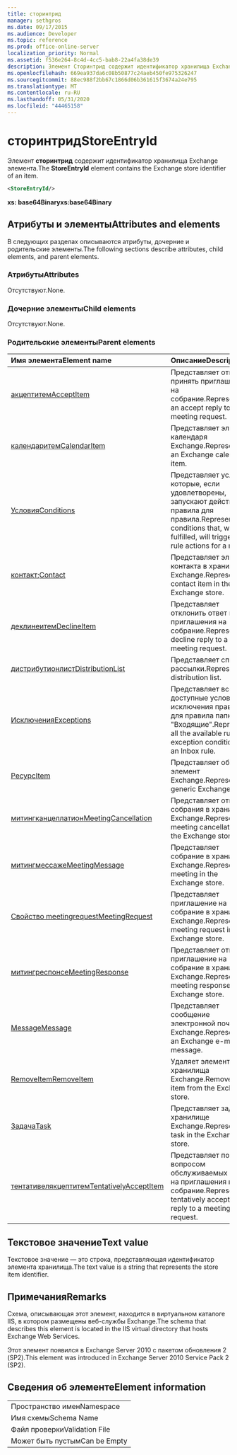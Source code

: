```yaml
---
title: сторинтрид
manager: sethgros
ms.date: 09/17/2015
ms.audience: Developer
ms.topic: reference
ms.prod: office-online-server
localization_priority: Normal
ms.assetid: f536e264-8c4d-4cc5-bab8-22a4fa38de39
description: Элемент Сторинтрид содержит идентификатор хранилища Exchange элемента.
ms.openlocfilehash: 669ea937da6c08b50877c24aeb450fe975326247
ms.sourcegitcommit: 88ec988f2bb67c1866d06b361615f3674a24e795
ms.translationtype: MT
ms.contentlocale: ru-RU
ms.lasthandoff: 05/31/2020
ms.locfileid: "44465158"
---
```

# <a name="storeentryid"></a><span data-ttu-id="5d03f-103">сторинтрид</span><span class="sxs-lookup"><span data-stu-id="5d03f-103">StoreEntryId</span></span>

<span data-ttu-id="5d03f-104">Элемент **сторинтрид** содержит идентификатор хранилища Exchange элемента.</span><span class="sxs-lookup"><span data-stu-id="5d03f-104">The **StoreEntryId** element contains the Exchange store identifier of an item.</span></span> 
  
```XML
<StoreEntryId/>
```

 <span data-ttu-id="5d03f-105">**xs: base64Binary**</span><span class="sxs-lookup"><span data-stu-id="5d03f-105">**xs:base64Binary**</span></span>
## <a name="attributes-and-elements"></a><span data-ttu-id="5d03f-106">Атрибуты и элементы</span><span class="sxs-lookup"><span data-stu-id="5d03f-106">Attributes and elements</span></span>

<span data-ttu-id="5d03f-107">В следующих разделах описываются атрибуты, дочерние и родительские элементы.</span><span class="sxs-lookup"><span data-stu-id="5d03f-107">The following sections describe attributes, child elements, and parent elements.</span></span>
  
### <a name="attributes"></a><span data-ttu-id="5d03f-108">Атрибуты</span><span class="sxs-lookup"><span data-stu-id="5d03f-108">Attributes</span></span>

<span data-ttu-id="5d03f-109">Отсутствуют.</span><span class="sxs-lookup"><span data-stu-id="5d03f-109">None.</span></span>
  
### <a name="child-elements"></a><span data-ttu-id="5d03f-110">Дочерние элементы</span><span class="sxs-lookup"><span data-stu-id="5d03f-110">Child elements</span></span>

<span data-ttu-id="5d03f-111">Отсутствуют.</span><span class="sxs-lookup"><span data-stu-id="5d03f-111">None.</span></span>
  
### <a name="parent-elements"></a><span data-ttu-id="5d03f-112">Родительские элементы</span><span class="sxs-lookup"><span data-stu-id="5d03f-112">Parent elements</span></span>

|<span data-ttu-id="5d03f-113">**Имя элемента**</span><span class="sxs-lookup"><span data-stu-id="5d03f-113">**Element name**</span></span>|<span data-ttu-id="5d03f-114">**Описание**</span><span class="sxs-lookup"><span data-stu-id="5d03f-114">**Description**</span></span>|
|:-----|:-----|
|[<span data-ttu-id="5d03f-115">акцептитем</span><span class="sxs-lookup"><span data-stu-id="5d03f-115">AcceptItem</span></span>](acceptitem.md) <br/> |<span data-ttu-id="5d03f-116">Представляет ответ на принять приглашение на собрание.</span><span class="sxs-lookup"><span data-stu-id="5d03f-116">Represents an accept reply to a meeting request.</span></span>  <br/> |
|[<span data-ttu-id="5d03f-117">календаритем</span><span class="sxs-lookup"><span data-stu-id="5d03f-117">CalendarItem</span></span>](calendaritem.md) <br/> |<span data-ttu-id="5d03f-118">Представляет элемент календаря Exchange.</span><span class="sxs-lookup"><span data-stu-id="5d03f-118">Represents an Exchange calendar item.</span></span>  <br/> |
|[<span data-ttu-id="5d03f-119">Условия</span><span class="sxs-lookup"><span data-stu-id="5d03f-119">Conditions</span></span>](conditions.md) <br/> |<span data-ttu-id="5d03f-120">Представляет условия, которые, если удовлетворены, запускают действия правила для правила.</span><span class="sxs-lookup"><span data-stu-id="5d03f-120">Represents the conditions that, when fulfilled, will trigger the rule actions for a rule.</span></span>  <br/> |
|<span data-ttu-id="5d03f-121">[контакт](contact.md);</span><span class="sxs-lookup"><span data-stu-id="5d03f-121">[Contact](contact.md)</span></span> <br/> |<span data-ttu-id="5d03f-122">Представляет элемент контакта в хранилище Exchange.</span><span class="sxs-lookup"><span data-stu-id="5d03f-122">Represents a contact item in the Exchange store.</span></span>  <br/> |
|[<span data-ttu-id="5d03f-123">деклинеитем</span><span class="sxs-lookup"><span data-stu-id="5d03f-123">DeclineItem</span></span>](declineitem.md) <br/> |<span data-ttu-id="5d03f-124">Представляет отклонить ответ на приглашения на собрание.</span><span class="sxs-lookup"><span data-stu-id="5d03f-124">Represents a decline reply to a meeting request.</span></span>  <br/> |
|[<span data-ttu-id="5d03f-125">дистрибутионлист</span><span class="sxs-lookup"><span data-stu-id="5d03f-125">DistributionList</span></span>](distributionlist.md) <br/> |<span data-ttu-id="5d03f-126">Представляет список рассылки.</span><span class="sxs-lookup"><span data-stu-id="5d03f-126">Represents a distribution list.</span></span>  <br/> |
|[<span data-ttu-id="5d03f-127">Исключения</span><span class="sxs-lookup"><span data-stu-id="5d03f-127">Exceptions</span></span>](exceptions.md) <br/> |<span data-ttu-id="5d03f-128">Представляет все доступные условия исключения правила для правила папки "Входящие".</span><span class="sxs-lookup"><span data-stu-id="5d03f-128">Represents all the available rule exception conditions for an Inbox rule.</span></span>  <br/> |
|[<span data-ttu-id="5d03f-129">Ресурс</span><span class="sxs-lookup"><span data-stu-id="5d03f-129">Item</span></span>](item.md) <br/> |<span data-ttu-id="5d03f-130">Представляет общий элемент Exchange.</span><span class="sxs-lookup"><span data-stu-id="5d03f-130">Represents a generic Exchange item.</span></span>  <br/> |
|[<span data-ttu-id="5d03f-131">митингканцеллатион</span><span class="sxs-lookup"><span data-stu-id="5d03f-131">MeetingCancellation</span></span>](meetingcancellation.md) <br/> |<span data-ttu-id="5d03f-132">Представляет отмену собрания в хранилище Exchange.</span><span class="sxs-lookup"><span data-stu-id="5d03f-132">Represents a meeting cancellation in the Exchange store.</span></span>  <br/> |
|[<span data-ttu-id="5d03f-133">митингмессаже</span><span class="sxs-lookup"><span data-stu-id="5d03f-133">MeetingMessage</span></span>](meetingmessage.md) <br/> |<span data-ttu-id="5d03f-134">Представляет собрание в хранилище Exchange.</span><span class="sxs-lookup"><span data-stu-id="5d03f-134">Represents a meeting in the Exchange store.</span></span>  <br/> |
|[<span data-ttu-id="5d03f-135">Свойство meetingrequest</span><span class="sxs-lookup"><span data-stu-id="5d03f-135">MeetingRequest</span></span>](meetingrequest.md) <br/> |<span data-ttu-id="5d03f-136">Представляет приглашение на собрание в хранилище Exchange.</span><span class="sxs-lookup"><span data-stu-id="5d03f-136">Represents a meeting request in the Exchange store.</span></span>  <br/> |
|[<span data-ttu-id="5d03f-137">митингреспонсе</span><span class="sxs-lookup"><span data-stu-id="5d03f-137">MeetingResponse</span></span>](meetingresponse.md) <br/> |<span data-ttu-id="5d03f-138">Представляет ответ на приглашение на собрание в хранилище Exchange.</span><span class="sxs-lookup"><span data-stu-id="5d03f-138">Represents a meeting response in the Exchange store.</span></span>  <br/> |
|[<span data-ttu-id="5d03f-139">Message</span><span class="sxs-lookup"><span data-stu-id="5d03f-139">Message</span></span>](message-ex15websvcsotherref.md) <br/> |<span data-ttu-id="5d03f-140">Представляет сообщение электронной почты Exchange.</span><span class="sxs-lookup"><span data-stu-id="5d03f-140">Represents an Exchange e-mail message.</span></span>  <br/> |
|[<span data-ttu-id="5d03f-141">RemoveItem</span><span class="sxs-lookup"><span data-stu-id="5d03f-141">RemoveItem</span></span>](removeitem.md) <br/> |<span data-ttu-id="5d03f-142">Удаляет элемент из хранилища Exchange.</span><span class="sxs-lookup"><span data-stu-id="5d03f-142">Removes an item from the Exchange store.</span></span>  <br/> |
|[<span data-ttu-id="5d03f-143">Задача</span><span class="sxs-lookup"><span data-stu-id="5d03f-143">Task</span></span>](task.md) <br/> |<span data-ttu-id="5d03f-144">Представляет задачу в хранилище Exchange.</span><span class="sxs-lookup"><span data-stu-id="5d03f-144">Represents a task in the Exchange store.</span></span>  <br/> |
|[<span data-ttu-id="5d03f-145">тентативелякцептитем</span><span class="sxs-lookup"><span data-stu-id="5d03f-145">TentativelyAcceptItem</span></span>](tentativelyacceptitem.md) <br/> |<span data-ttu-id="5d03f-146">Представляет под вопросом обслуживаемых ответ на приглашения на собрание.</span><span class="sxs-lookup"><span data-stu-id="5d03f-146">Represents a tentatively accepted reply to a meeting request.</span></span>  <br/> |
   
## <a name="text-value"></a><span data-ttu-id="5d03f-147">Текстовое значение</span><span class="sxs-lookup"><span data-stu-id="5d03f-147">Text value</span></span>

<span data-ttu-id="5d03f-148">Текстовое значение — это строка, представляющая идентификатор элемента хранилища.</span><span class="sxs-lookup"><span data-stu-id="5d03f-148">The text value is a string that represents the store item identifier.</span></span>
  
## <a name="remarks"></a><span data-ttu-id="5d03f-149">Примечания</span><span class="sxs-lookup"><span data-stu-id="5d03f-149">Remarks</span></span>

<span data-ttu-id="5d03f-150">Схема, описывающая этот элемент, находится в виртуальном каталоге IIS, в котором размещены веб-службы Exchange.</span><span class="sxs-lookup"><span data-stu-id="5d03f-150">The schema that describes this element is located in the IIS virtual directory that hosts Exchange Web Services.</span></span>
  
<span data-ttu-id="5d03f-151">Этот элемент появился в Exchange Server 2010 с пакетом обновления 2 (SP2).</span><span class="sxs-lookup"><span data-stu-id="5d03f-151">This element was introduced in Exchange Server 2010 Service Pack 2 (SP2).</span></span>
  
## <a name="element-information"></a><span data-ttu-id="5d03f-152">Сведения об элементе</span><span class="sxs-lookup"><span data-stu-id="5d03f-152">Element information</span></span>

||
|:-----|
|<span data-ttu-id="5d03f-153">Пространство имен</span><span class="sxs-lookup"><span data-stu-id="5d03f-153">Namespace</span></span>  <br/> |
|<span data-ttu-id="5d03f-154">Имя схемы</span><span class="sxs-lookup"><span data-stu-id="5d03f-154">Schema Name</span></span>  <br/> |
|<span data-ttu-id="5d03f-155">Файл проверки</span><span class="sxs-lookup"><span data-stu-id="5d03f-155">Validation File</span></span>  <br/> |
|<span data-ttu-id="5d03f-156">Может быть пустым</span><span class="sxs-lookup"><span data-stu-id="5d03f-156">Can be Empty</span></span>  <br/> |
   

